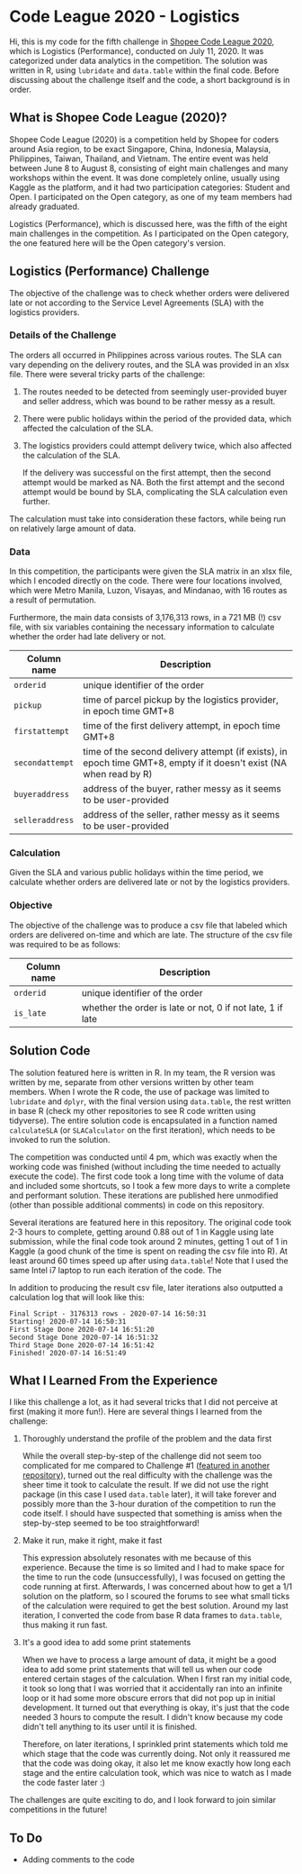 # Code League 2020 - Logistics

Hi, this is my code for the fifth challenge in [Shopee Code League 2020](https://careers.shopee.sg/codeleague), which is Logistics (Performance), conducted on July 11, 2020. It was categorized under data analytics in the competition. The solution was written in R, using `lubridate` and `data.table` within the final code. Before discussing about the challenge itself and the code, a short background is in order.


## What is Shopee Code League (2020)?

Shopee Code League (2020) is a competition held by Shopee for coders around Asia region, to be exact Singapore, China, Indonesia, Malaysia, Philippines, Taiwan, Thailand, and Vietnam. The entire event was held between June 8 to August 8, consisting of eight main challenges and many workshops within the event. It was done completely online, usually using Kaggle as the platform, and it had two participation categories: Student and Open. I participated on the Open category, as one of my team members had already graduated. 

Logistics (Performance), which is discussed here, was the fifth of the eight main challenges in the competition. As I participated on the Open category, the one featured here will be the Open category's version.


## Logistics (Performance) Challenge

The objective of the challenge was to check whether orders were delivered late or not according to the Service Level Agreements (SLA) with the logistics providers. 

### Details of the Challenge

The orders all occurred in Philippines across various routes. The SLA can vary depending on the delivery routes, and the SLA was provided in an xlsx file. There were several tricky parts of the challenge:

1. The routes needed to be detected from seemingly user-provided buyer and seller address, which was bound to be rather messy as a result.

2. There were public holidays within the period of the provided data, which affected the calculation of the SLA.

3. The logistics providers could attempt delivery twice, which also affected the calculation of the SLA.

    If the delivery was successful on the first attempt, then the second attempt would be marked as NA. Both the first attempt and the second attempt would be bound by SLA, complicating the SLA calculation even further.
    
The calculation must take into consideration these factors, while being run on relatively large amount of data.

### Data

In this competition, the participants were given the SLA matrix in an xlsx file, which I encoded directly on the code. There were four locations involved, which were Metro Manila, Luzon, Visayas, and Mindanao, with 16 routes as a result of permutation. 

Furthermore, the main data consists of 3,176,313 rows, in a 721 MB (!) csv file, with six variables containing the necessary information to calculate whether the order had late delivery or not.

Column name     | Description
--------------- | -----------
`orderid`       | unique identifier of the order
`pickup`        | time of parcel pickup by the logistics provider, in epoch time GMT+8
`firstattempt`  | time of the first delivery attempt, in epoch time GMT+8
`secondattempt` | time of the second delivery attempt (if exists), in epoch time GMT+8, empty if it doesn't exist (NA when read by R)
`buyeraddress`  | address of the buyer, rather messy as it seems to be user-provided
`selleraddress` | address of the seller, rather messy as it seems to be user-provided

### Calculation

Given the SLA and various public holidays within the time period, we calculate whether orders are delivered late or not by the logistics providers.

### Objective

The objective of the challenge was to produce a csv file that labeled which orders are delivered on-time and which are late. The structure of the csv file was required to be as follows:

Column name | Description
----------- | -----------
`orderid`   | unique identifier of the order
`is_late`   | whether the order is late or not, 0 if not late, 1 if late


## Solution Code

The solution featured here is written in R. In my team, the R version was written by me, separate from other versions written by other team members. When I wrote the R code, the use of package was limited to `lubridate` and `dplyr`, with the final version using `data.table`, the rest written in base R (check my other repositories to see R code written using tidyverse). The entire solution code is encapsulated in a function named `calculateSLA` (or `SLACalculator` on the first iteration), which needs to be invoked to run the solution.

The competition was conducted until 4 pm, which was exactly when the working code was finished (without including the time needed to actually execute the code). The first code took a long time with the volume of data and included some shortcuts, so I took a few more days to write a complete and performant solution. These iterations are published here unmodified (other than possible additional comments) in code on this repository.

Several iterations are featured here in this repository. The original code took 2-3 hours to complete, getting around 0.88 out of 1 in Kaggle using late submission, while the final code took around 2 minutes, getting 1 out of 1 in Kaggle (a good chunk of the time is spent on reading the csv file into R). At least around 60 times speed up after using `data.table`! Note that I used the same Intel i7 laptop to run each iteration of the code. The

In addition to producing the result csv file, later iterations also outputted a calculation log that will look like this:

```
Final Script - 3176313 rows - 2020-07-14 16:50:31
Starting! 2020-07-14 16:50:31
First Stage Done 2020-07-14 16:51:20
Second Stage Done 2020-07-14 16:51:32
Third Stage Done 2020-07-14 16:51:42
Finished! 2020-07-14 16:51:49
```

## What I Learned From the Experience

I like this challenge a lot, as it had several tricks that I did not perceive at first (making it more fun!). Here are several things I learned from the challenge:

1. Thoroughly understand the profile of the problem and the data first

    While the overall step-by-step of the challenge did not seem too complicated for me compared to Challenge #1 ([featured in another repository](https://github.com/feliciasanm/data-analytics-order-brushing)), turned out the real difficulty with the challenge was the sheer time it took to calculate the result. If we did not use the right package (in this case I used `data.table` later), it will take forever and possibly more than the 3-hour duration of the competition to run the code itself. I should have suspected that something is amiss when the step-by-step seemed to be too straightforward!
    
2. Make it run, make it right, make it fast

    This expression absolutely resonates with me because of this experience. Because the time is so limited and I had to make space for the time to run the code (unsuccessfully), I was focused on getting the code running at first. Afterwards, I was concerned about how to get a 1/1 solution on the platform, so I scoured the forums to see what small ticks of the calculation were required to get the best solution. Around my last iteration, I converted the code from base R data frames to `data.table`, thus making it run fast.
  
3. It's a good idea to add some print statements

    When we have to process a large amount of data, it might be a good idea to add some print statements that will tell us when our code entered certain stages of the calculation. When I first ran my initial code, it took so long that I was worried that it accidentally ran into an infinite loop or it had some more obscure errors that did not pop up in initial development. It turned out that everything is okay, it's just that the code needed 3 hours to compute the result. I didn't know because my code didn't tell anything to its user until it is finished.  
      
    Therefore, on later iterations, I sprinkled print statements which told me which stage that the code was currently doing. Not only it reassured me that the code was doing okay, it also let me know exactly how long each stage and the entire calculation took, which was nice to watch as I made the code faster later :)
      
The challenges are quite exciting to do, and I look forward to join similar competitions in the future!

## To Do
* Adding comments to the code